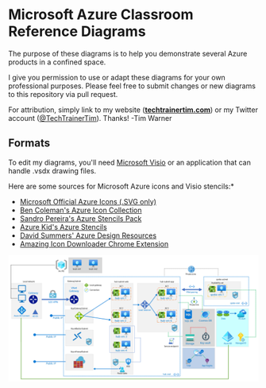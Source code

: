 # Microsoft Azure Classroom Reference Diagrams

The purpose of these diagrams is to help you demonstrate several Azure products in a confined space.

I give you permission to use or adapt these diagrams for your own professional purposes. Please feel free to submit changes or new diagrams to this repository via pull request.

For attribution, simply link to my website ([**techtrainertim.com**](https://techtrainertim.com)) or my Twitter account ([@TechTrainerTim](https://twitter.com/techtrainertim)). Thanks! -Tim Warner

## Formats

To edit my diagrams, you'll need [Microsoft Visio](https://products.office.com/en-us/visio/flowchart-software) or an application that can handle .vsdx drawing files.

Here are some sources for Microsoft Azure icons and Visio stencils:*

 * [Microsoft Official Azure Icons (.SVG only)](https://www.microsoft.com/en-us/download/details.aspx?id=41937)
 * [Ben Coleman's Azure Icon Collection](http://code.benco.io/icon-collection/)
 * [Sandro Pereira's Azure Stencils Pack](https://blog.sandro-pereira.com/2019/10/18/microsoft-integration-and-azure-stencils-pack-for-visio-new-major-version-available-v5-0-0/)
 * [Azure Kid's Azure Stencils](https://github.com/azurekid/Azure-Stencils)
 * [David Summers' Azure Design Resources](https://github.com/David-Summers/Azure-Design)
 * [Amazing Icon Downloader Chrome Extension](https://build5nines.com/azure-icon-downloader-chrome-extension/)

![azure-iaas-ref-architecture](azure-iaas-ref-arch.png)